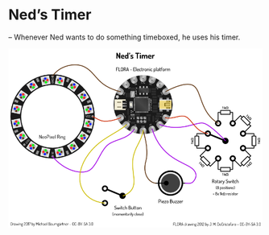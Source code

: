 # Ned’s Timer

– Whenever Ned wants to do something timeboxed, he uses his timer.

![Ned’s Timer circuit](/FILES/circuit.png?raw=true "Ned’s Timer circuit")
